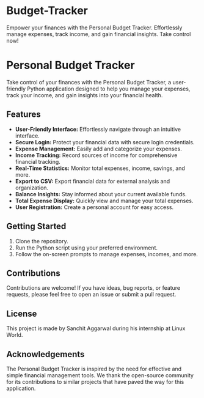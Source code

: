 # Budget-Tracker
Empower your finances with the Personal Budget Tracker. Effortlessly manage expenses, track income, and gain financial insights. Take control now!

# Personal Budget Tracker

Take control of your finances with the Personal Budget Tracker, a user-friendly Python application designed to help you manage your expenses, track your income, and gain insights into your financial health.

## Features

- **User-Friendly Interface:** Effortlessly navigate through an intuitive interface.
- **Secure Login:** Protect your financial data with secure login credentials.
- **Expense Management:** Easily add and categorize your expenses.
- **Income Tracking:** Record sources of income for comprehensive financial tracking.
- **Real-Time Statistics:** Monitor total expenses, income, savings, and more.
- **Export to CSV:** Export financial data for external analysis and organization.
- **Balance Insights:** Stay informed about your current available funds.
- **Total Expense Display:** Quickly view and manage your total expenses.
- **User Registration:** Create a personal account for easy access.

## Getting Started

1. Clone the repository.
2. Run the Python script using your preferred environment.
3. Follow the on-screen prompts to manage expenses, incomes, and more.

## Contributions

Contributions are welcome! If you have ideas, bug reports, or feature requests, please feel free to open an issue or submit a pull request.

## License
This project is made by Sanchit Aggarwal during his internship at Linux World.

## Acknowledgements

The Personal Budget Tracker is inspired by the need for effective and simple financial management tools. We thank the open-source community for its contributions to similar projects that have paved the way for this application.

